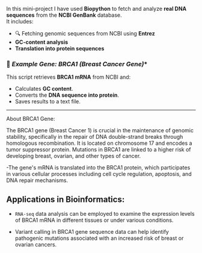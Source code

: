 In this mini-project I have used **Biopython** to fetch and analyze **real DNA sequences** from the **NCBI GenBank** database.  
It includes:
- 🔍 Fetching genomic sequences from NCBI using **Entrez**
-  **GC-content analysis** 
-  **Translation into protein sequences** 

### 🔬 *Example Gene: BRCA1 (Breast Cancer Gene)**
This script retrieves **BRCA1 mRNA** from NCBI and:
- Calculates **GC content**.
- Converts the **DNA sequence into protein**.
- Saves results to a text file.

***

About BRCA1 Gene:

The BRCA1 gene (Breast Cancer 1) is crucial in the maintenance of genomic stability, specifically in the repair of DNA double-strand breaks through homologous recombination. It is located on chromosome 17 and encodes a tumor suppressor protein. Mutations in BRCA1 are linked to a higher risk of developing breast, ovarian, and other types of cancer.

-The gene's mRNA is translated into the BRCA1 protein, which participates in various cellular processes including cell cycle regulation, apoptosis, and DNA repair mechanisms. 

## Applications in Bioinformatics:

- `RNA-seq` data analysis can be employed to examine the expression levels of BRCA1 mRNA in different tissues or under various conditions.

- Variant calling in BRCA1 gene sequence data can help identify pathogenic mutations associated with an increased risk of breast or ovarian cancers.